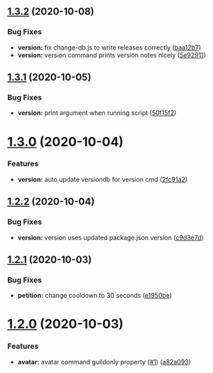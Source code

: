 ## [1.3.2](https://github.com/8Mobius8/high-council-bot/compare/v1.3.1...v1.3.2) (2020-10-08)


### Bug Fixes

* **version:** fix change-db.js to write releases correctly ([baa12b7](https://github.com/8Mobius8/high-council-bot/commit/baa12b72980652ccdcec9cb0b59d347b496a3d6a))
* **version:** version command prints version notes nicely ([5e92911](https://github.com/8Mobius8/high-council-bot/commit/5e92911429819378ad69eee47ffd0ab9d3212fed))

## [1.3.1](https://github.com/8Mobius8/high-council-bot/compare/v1.3.0...v1.3.1) (2020-10-05)


### Bug Fixes

* **version:** print argument when running script ([50f15f2](https://github.com/8Mobius8/high-council-bot/commit/50f15f22552085004d6620d9432f5b816c1bba00))

# [1.3.0](https://github.com/8Mobius8/high-council-bot/compare/v1.2.2...v1.3.0) (2020-10-04)


### Features

* **version:** auto update versiondb for version cmd ([2fc91a2](https://github.com/8Mobius8/high-council-bot/commit/2fc91a2cceed855aa8cc9e1a1f9b308931827a63))

## [1.2.2](https://github.com/8Mobius8/high-council-bot/compare/v1.2.1...v1.2.2) (2020-10-04)


### Bug Fixes

* **version:** version uses updated package.json version ([c9d3e7d](https://github.com/8Mobius8/high-council-bot/commit/c9d3e7d9c832acfdda95c8642e6d5ae9096fce9d))

## [1.2.1](https://github.com/8Mobius8/high-council-bot/compare/v1.2.0...v1.2.1) (2020-10-03)


### Bug Fixes

* **petition:** change cooldown to 30 seconds ([e1950be](https://github.com/8Mobius8/high-council-bot/commit/e1950be9d726044b571b615266198bce2396f219))

# [1.2.0](https://github.com/8Mobius8/high-council-bot/compare/v1.1.0...v1.2.0) (2020-10-03)


### Features

* **avatar:** avatar command guildonly property ([#1](https://github.com/8Mobius8/high-council-bot/issues/1)) ([a82a093](https://github.com/8Mobius8/high-council-bot/commit/a82a09302ace185d63915a84d7b2db37a99631cd))
